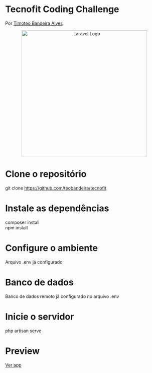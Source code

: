 # Tecnofit Coding Challenge
Por <a href="http://teobandeira.vercel.app/" target="_blank">Timoteo Bandeira Alves</a>

<p align="center"><a href="https://laravel.com" target="_blank"><img src="https://raw.githubusercontent.com/laravel/art/master/logo-lockup/5%20SVG/2%20CMYK/1%20Full%20Color/laravel-logolockup-cmyk-red.svg" width="400" alt="Laravel Logo"></a></p>

# Clone o repositório
git clone https://github.com/teobandeira/tecnofit

# Instale as dependências
composer install <br>
npm install

# Configure o ambiente
Arquivo .env já configurado

# Banco de dados
Banco de dados remoto já configurado no arquivo .env

# Inicie o servidor
php artisan serve

# Preview
<a href="https://teobandeira-tecnofit-t6jr3s.laravel.cloud/">Ver app</a>